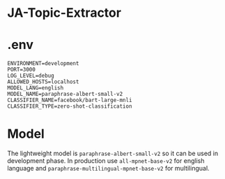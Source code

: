 # JA-Topic-Extractor

# .env

```shell
ENVIRONMENT=development
PORT=3000
LOG_LEVEL=debug
ALLOWED_HOSTS=localhost
MODEL_LANG=english
MODEL_NAME=paraphrase-albert-small-v2
CLASSIFIER_NAME=facebook/bart-large-mnli
CLASSIFIER_TYPE=zero-shot-classification
```

# Model

The lightweight model is `paraphrase-albert-small-v2` so it can be used in development phase. In production
use `all-mpnet-base-v2` for english language and `paraphrase-multilingual-mpnet-base-v2` for multilingual.